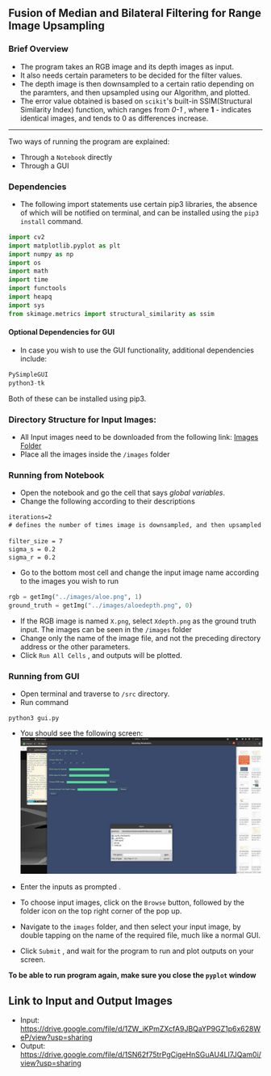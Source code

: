 ## Fusion of Median and Bilateral Filtering for Range Image Upsampling

### Brief Overview
- The program takes an RGB image and its depth images as input.
- It also needs certain parameters to be decided for the filter values.
- The depth image is then downsampled to a certain ratio depending on the paramters, and then upsampled using our Algorithm, and plotted.
- The error value obtained is based on `scikit`'s built-in SSIM(Structural Similarity Index) function, which ranges from *0-1* , where **1** - indicates identical images, and tends to 0 as differences increase.

*** 
Two ways of running the program are explained:
- Through a `Notebook` directly
- Through a GUI

### Dependencies

- The following import statements use certain pip3 libraries, the absence of which will be notified on terminal, and can be installed using the `pip3 install` command.

```python
import cv2
import matplotlib.pyplot as plt
import numpy as np
import os
import math
import time
import functools
import heapq
import sys
from skimage.metrics import structural_similarity as ssim
```

#### Optional Dependencies for GUI

- In case you wish to use the GUI functionality, additional dependencies include:

```python
PySimpleGUI
python3-tk
```
Both of these can be installed using pip3.

### Directory Structure for Input Images:

- All Input images need to be downloaded from the following link: [Images Folder](http://youtube.com)
- Place all the images inside the `/images` folder


### Running from Notebook

- Open the notebook and go the cell that says *global variables*.
- Change the following according to their descriptions
```python3
iterations=2
# defines the number of times image is downsampled, and then upsampled

filter_size = 7
sigma_s = 0.2
sigma_r = 0.2
```
- Go to the bottom most cell and change the input image name according to the images you wish to run
```python
rgb = getImg("../images/aloe.png", 1)
ground_truth = getImg("../images/aloedepth.png", 0)
```
- If the RGB image is named `X.png`, select `Xdepth.png` as the ground truth input. The images can be seen in the `/images` folder
- Change only the name of the image file, and not the preceding directory address or the other parameters.
- Click `Run All Cells` , and outputs will be plotted.



### Running from GUI

- Open terminal and traverse to `/src` directory.
- Run command
```
python3 gui.py
```

- You should see the following screen:
![Screen](screen.jpeg)

- Enter the inputs as prompted .
- To choose input images, click on the `Browse` button, followed by the folder icon on the top right corner of the pop up.
- Navigate to the `images` folder, and then select your input image, by double tapping on the name of the required file, much like a normal GUI.
- Click `Submit` , and wait for the program to run and plot outputs on your screen.

**To be able to run program again, make sure you close the `pyplot` window**

## Link to Input and Output Images

- Input: https://drive.google.com/file/d/1ZW_iKPmZXcfA9JBQaYP9GZ1p6x628WeP/view?usp=sharing
- Output: https://drive.google.com/file/d/1SN62f75trPgCigeHnSGuAU4Ll7JQam0i/view?usp=sharing
